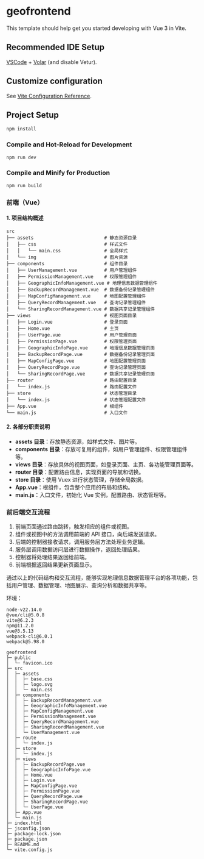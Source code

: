 # geofrontend

This template should help get you started developing with Vue 3 in Vite.

## Recommended IDE Setup

[VSCode](https://code.visualstudio.com/) + [Volar](https://marketplace.visualstudio.com/items?itemName=Vue.volar) (and disable Vetur).

## Customize configuration

See [Vite Configuration Reference](https://vite.dev/config/).

## Project Setup

```sh
npm install
```

### Compile and Hot-Reload for Development

```sh
npm run dev
```

### Compile and Minify for Production

```sh
npm run build
```

### 前端（Vue）

#### 1. 项目结构概述
```
src
├── assets                          # 静态资源目录
│   ├── css                         # 样式文件
│   │   └── main.css                # 全局样式
│   └── img                         # 图片资源
├── components                      # 组件目录
│   ├── UserManagement.vue          # 用户管理组件
│   ├── PermissionManagement.vue    # 权限管理组件
│   ├── GeographicInfoManagement.vue # 地理信息数据管理组件
│   ├── BackupRecordManagement.vue  # 数据备份记录管理组件
│   ├── MapConfigManagement.vue     # 地图配置管理组件
│   ├── QueryRecordManagement.vue   # 查询记录管理组件
│   └── SharingRecordManagement.vue # 数据共享记录管理组件
├── views                           # 视图页面目录
│   ├── Login.vue                   # 登录页面
│   ├── Home.vue                    # 主页
│   ├── UserPage.vue                # 用户管理页面
│   ├── PermissionPage.vue          # 权限管理页面
│   ├── GeographicInfoPage.vue      # 地理信息数据管理页面
│   ├── BackupRecordPage.vue        # 数据备份记录管理页面
│   ├── MapConfigPage.vue           # 地图配置管理页面
│   ├── QueryRecordPage.vue         # 查询记录管理页面
│   └── SharingRecordPage.vue       # 数据共享记录管理页面
├── router                          # 路由配置目录
│   └── index.js                    # 路由配置文件
├── store                           # 状态管理目录
│   └── index.js                    # 状态管理配置文件
├── App.vue                         # 根组件
└── main.js                         # 入口文件
```

#### 2. 各部分职责说明
- **assets 目录**：存放静态资源，如样式文件、图片等。
- **components 目录**：存放可复用的组件，如用户管理组件、权限管理组件等。
- **views 目录**：存放具体的视图页面，如登录页面、主页、各功能管理页面等。
- **router 目录**：配置路由信息，实现页面的导航和切换。
- **store 目录**：使用 Vuex 进行状态管理，存储全局数据。
- **App.vue**：根组件，包含整个应用的布局和结构。
- **main.js**：入口文件，初始化 Vue 实例，配置路由、状态管理等。

### 前后端交互流程
1. 前端页面通过路由跳转，触发相应的组件或视图。
2. 组件或视图中的方法调用前端的 API 接口，向后端发送请求。
3. 后端的控制器接收请求，调用服务层方法处理业务逻辑。
4. 服务层调用数据访问层进行数据操作，返回处理结果。
5. 控制器将处理结果返回给前端。
6. 前端根据返回结果更新页面显示。

通过以上的代码结构和交互流程，能够实现地理信息数据管理平台的各项功能，包括用户管理、数据管理、地图展示、查询分析和数据共享等。

环境：
```text
node-v22.14.0
@vue/cli@5.0.8
vite@6.2.3
npm@11.2.0
vue@3.5.13
webpack-cli@6.0.1
webpack@5.98.0
```

```
geofrontend                            
├─ public                              
│  └─ favicon.ico                      
├─ src                                 
│  ├─ assets                           
│  │  ├─ base.css                      
│  │  ├─ logo.svg                      
│  │  └─ main.css                      
│  ├─ components                       
│  │  ├─ BackupRecordManagement.vue    
│  │  ├─ GeographicInfoManagement.vue  
│  │  ├─ MapConfigManagement.vue       
│  │  ├─ PermissionManagement.vue      
│  │  ├─ QueryRecordManagement.vue     
│  │  ├─ SharingRecordManagement.vue   
│  │  └─ UserManagement.vue            
│  ├─ route                            
│  │  └─ index.js                      
│  ├─ store                            
│  │  └─ index.js                      
│  ├─ views                            
│  │  ├─ BackupRecordPage.vue          
│  │  ├─ GeographicInfoPage.vue        
│  │  ├─ Home.vue                      
│  │  ├─ Login.vue                     
│  │  ├─ MapConfigPage.vue             
│  │  ├─ PermissionPage.vue            
│  │  ├─ QueryRecordPage.vue           
│  │  ├─ SharingRecordPage.vue         
│  │  └─ UserPage.vue                  
│  ├─ App.vue                          
│  └─ main.js                          
├─ index.html                          
├─ jsconfig.json                       
├─ package-lock.json                   
├─ package.json                        
├─ README.md                           
└─ vite.config.js                      
```